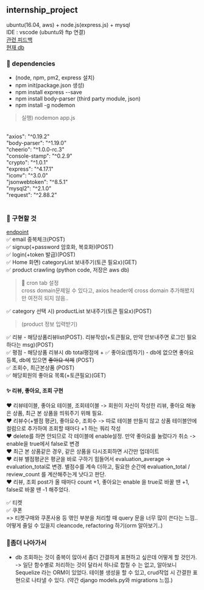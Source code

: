 ## internship_project
ubuntu(16.04, aws) + node.js(express.js) + mysql <br>
IDE : vscode (ubuntu와 ftp 연결) <br>
<a href='https://github.com/ujin2021/2020_summer_internship'>관련 피드백</a> <br>
<a href='https://user-images.githubusercontent.com/53362054/91021473-cec32100-e62e-11ea-9ca7-6a4359213e6a.png'>현재 db</a>
<br>
### :crystal_ball: dependencies
* (node, npm, pm2, express 설치)
* npm init(package.json 생성)
* npm install express --save
* npm install body-parser (third party module, json)
* npm install -g nodemon
> 실행) nodemon app.js
<br>
"axios": "^0.19.2" <br>
"body-parser": "^1.19.0" <br>
"cheerio": "^1.0.0-rc.3" <br>
"console-stamp": "^0.2.9" <br>
"crypto": "^1.0.1" <br>
"express": "^4.17.1" <br>
"iconv": "^3.0.0" <br>
"jsonwebtoken": "^8.5.1" <br>
"mysql2": "^2.1.0" <br>
"request": "^2.88.2" <br>

<br>

### :crystal_ball: 구현할 것
<a href="https://gist.github.com/3af9d78e30050203a4c53a09edf60482.git">endpoint</a> <br>
✅ email 중복체크(POST) <br>
✅ signup(+password 암호화, 복호화)(POST)<br>
✅ login(+token 발급)(POST) <br>
✅ Home 화면) categoryList 보내주기(토큰 필요x)(GET)<br>
✅ product crawling (python code, 저장은 aws db)
> 💭 cron tab 설정  <br>
> cross domain문제일 수 있다고, axios header에 cross domain 추가해봤지만 여전히 되지 않음..

✅ category 선택 시) productList 보내주기(토큰 필요x)(POST) <br>
> (product 정보 입력받기)

✅ 리뷰 - 해당상품리뷰list(POST). 리뷰작성(+토큰필요, 만약 안보내주면 로그인 필요하다는 msg)(POST) <br>
✅ 평점 - 해당상품 리뷰시 db total평점에 +
✅ 좋아요(찜하기) - db에 없으면 좋아요 등록, db에 있으면 ~~좋아요 삭제~~  (POST)<br>
✅ 조회수, 최근본상품 (POST) <br>
✅ 해당회원의 좋아요 목록(+토큰필요)(GET) <br>

#### :sparkles: 리뷰, 좋아요, 조회 구현 
:hearts: 리뷰테이블, 좋아요 테이블, 조회테이블 -> 회원이 자신이 작성한 리뷰, 좋아요 해놓은 상품, 최근 본 상품을 띄워주기 위해 필요. <br>
:hearts: 리뷰수(+별점 평균), 좋아요수, 조회수 -> 따로 테이블 만들지 않고 상품 테이블안에 컬럼으로 추가하여 조회할 때마다 +1 하는 쿼리 작성 <br>
:hearts: delete를 하면 안되므로 각 테이블에 enable설정. 만약 좋아요를 눌렀다가 취소 -> enable을 true에서 false로 변경 <br>
:hearts: 최근 본 상품같은 경우, 같은 상품을 다시조회하면 시간만 업데이트 <br>
:hearts: 리뷰 별점평균은 평균을 바로 구하기 힘들어서 evaluation_average -> evaluation_total로 변경. 별점수를 계속 더하고, 필요한 순간에 evaluation_total / review_count 를 계산해주는게 낫다고 판단. <br>
:hearts: 리뷰, 조회 post가 올 때마다 count +1, 좋아요는 enable 을 true로 바꿀 땐 +1, false로 바꿀 땐 -1 해주었다. <br>

✅ 티켓 <br>
✅ 쿠폰 <br>
=> 티켓구매와 쿠폰사용 등 엮인 부분을 처리할 때 query 문을 너무 많이 쓴다는 느낌.. 어떻게 줄일 수 있을지 cleancode, refactoring 하기(orm 알아보기..)

### :feet:좀더 나아가서 
* db 조회하는 것이 중복이 많아서 좀더 간결하게 표현하고 싶은데 어떻게 할 것인가. -> 일단 함수별로 처리하는 것이 달라서 하나로 합칠 수 는 없고, 알아보니 Sequelize 라는 ORM이 있었다. 테이블 생성을 할 수 있고, crud작업 시 간결한 표현으로 나타낼 수 있다. (약간 django models.py와 migrations 느낌.)
